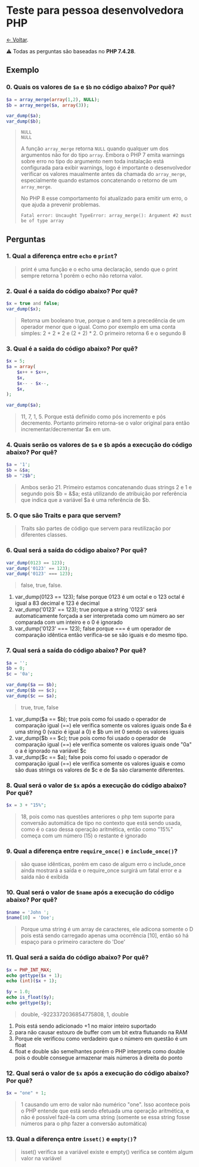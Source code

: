 # Teste para pessoa desenvolvedora PHP

[← Voltar](README.md).

⚠️ Todas as perguntas são baseadas no **PHP 7.4.28**.

## Exemplo

### 0. Quais os valores de `$a` e `$b` no código abaixo? Por quê?

```php
$a = array_merge(array(1,2), NULL);
$b = array_merge($a, array(3));

var_dump($a);
var_dump($b);
```

> ```
> NULL
> NULL
> ```
> 
> A função `array_merge` retorna `NULL` quando qualquer um dos argumentos não for do tipo `array`. Embora o PHP 7 emita warnings sobre erro no tipo do argumento nem toda instalação está configurada para exibir warnings, logo é importante o desenvolvedor verificar os valores maualmente antes da chamada do `array_merge`, especialmente quando estamos concatenando o retorno de um `array_merge`.
>
> No PHP 8 esse comportamento foi atualizado para emitir um erro, o que ajuda a prevenir problemas.
> 
> ```
> Fatal error: Uncaught TypeError: array_merge(): Argument #2 must be of type array
> ```

## Perguntas

### 1. Qual a diferença entre `echo` e `print`?

> print é uma função e o echo uma declaração, sendo que o print sempre retorna 1 porém o echo não retorna valor.

### 2. Qual é a saída do código abaixo? Por quê?

```php
$x = true and false;
var_dump($x);
```

> Retorna um booleano true, porque o and tem a precedência de um operador menor que o igual. Como por exemplo em uma conta simples: 2 + 2 * 2 e (2 + 2) * 2. O primeiro retorna 6 e o segundo 8

### 3. Qual é a saída do código abaixo? Por quê?

```php
$x = 5;
$a = array(
    $x++ + $x++,
    $x,
    $x-- - $x--,
    $x,
);

var_dump($a);
```

> 11, 7, 1, 5. Porque está definido como pós incremento e pós decremento. Portanto primeiro retorna-se o valor original para então incrementar/decrementar $x em um.

### 4. Quais serão os valores de `$a` e `$b` após a execução do código abaixo? Por quê?

```php
$a = '1';
$b = &$a;
$b = "2$b";
```

> Ambos serão 21. Primeiro estamos concatenando duas strings 2 e 1 e segundo pois $b = &$a; está utilizando de atribuição por referência que indica que a variável $a é uma referência de $b.

### 5. O que são Traits e para que servem? 

> Traits são partes de código que servem para reutilização por diferentes classes.

### 6. Qual será a saída do código abaixo? Por quê?

```php
var_dump(0123 == 123);
var_dump('0123' == 123);
var_dump('0123' === 123);
```

> false, true, false. 
  1. var_dump(0123 == 123); false porque 0123 é um octal e o 123 octal é igual a 83 decimal e 123 é decimal
  2. var_dump('0123' == 123); true porque a string '0123' será automaticamente forçada a ser interpretada como um número ao ser comparada com um inteiro e o 0 é ignorado
  3. var_dump('0123' === 123); false porque === é um operador de comparação idêntica então verifica-se se são iguais e do mesmo tipo.

### 7. Qual será a saída do código abaixo? Por quê?

```php
$a = '';
$b = 0;
$c = '0a';

var_dump($a == $b);
var_dump($b == $c);
var_dump($c == $a);
```

> true, true, false
  1. var_dump($a == $b); true pois como foi usado o operador de comparação igual (==) ele verifica somente os valores iguais onde $a é uma string 0 (vazio é igual a 0) e $b um int 0 sendo os valores iguais
  2. var_dump($b == $c); true pois como foi usado o operador de comparação igual (==) ele verifica somente os valores iguais onde "0a" o a é ignorado na variável $c 
  3. var_dump($c == $a); false pois como foi usado o operador de comparação igual (==) ele verifica somente os valores iguais e como são duas strings os valores de $c e de $a são claramente diferentes.

### 8. Qual será o valor de `$x` após a execução do código abaixo? Por quê?

```php
$x = 3 + "15%";
```

> 18, pois como nas questões anteriores o php tem suporte para conversão automática de tipo no contexto que está sendo usada, como é o caso dessa operação aritmética, então como "15%" começa com um número (15) o restante é ignorado

### 9. Qual a diferença entre `require_once()` e `include_once()`?

> são quase idênticas, porém em caso de algum erro o include_once ainda mostrará a saída e o require_once surgirá um fatal error e a saída não é exibida

### 10. Qual será o valor de `$name` após a execução do código abaixo? Por quê?

```php
$name = 'John ';
$name[10] = 'Doe';
```

> Porque uma string é um array de caracteres, ele adicona somente o D pois está sendo carregado apenas uma ocorrência [10], então só há espaço para o primeiro caractere do 'Doe'

### 11. Qual será a saída do código abaixo? Por quê?

```php
$x = PHP_INT_MAX;
echo gettype($x + 1);
echo (int)($x + 1);

$y = 1.0;
echo is_float($y);
echo gettype($y);
```

> double, -9223372036854775808, 1, double
  1.  Pois está sendo adicionado +1 no maior inteiro suportado
  2. para não causar estouro de buffer com um bit extra flutuando na RAM
  3. Porque ele verificou como verdadeiro que o número em questão é um float
  4. float e double são semelhantes porém o PHP interpreta como double pois o double consegue armazenar mais números à direita do ponto

### 12. Qual será o valor de `$x` após a execução do código abaixo? Por quê?

```php
$x = "one" + 1;
```

> 1 causando um erro de valor não numérico "one". Isso acontece pois o PHP entende que está sendo efetuada uma operação aritmética, e não é possível fazê-la com uma string (somente se essa string fosse números para o php fazer a conversão automática)

### 13. Qual a diferença entre `isset()` e `empty()`?

> isset() verifica se a variável existe e empty() verifica se contém algum valor na variável
